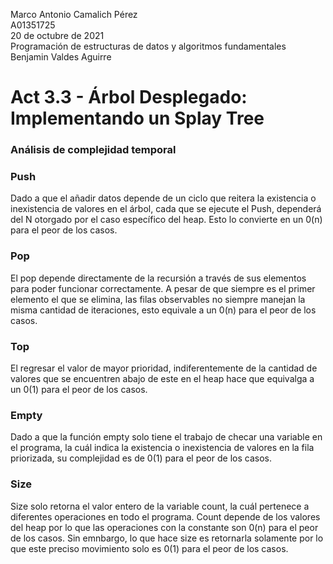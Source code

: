 Marco Antonio Camalich Pérez<br />
  A01351725<br />
  20 de octubre de 2021<br />
  Programación de estructuras de datos y algoritmos fundamentales<br />
  Benjamin Valdes Aguirre<br />
 # Act 3.3 - Árbol Desplegado: Implementando un Splay Tree<br />
   
### Análisis de complejidad temporal
### Push
Dado a que el añadir datos depende de un ciclo que reitera la existencia o inexistencia de valores en el árbol, cada que se ejecute el Push, dependerá del N otorgado por el caso específico del heap. Esto lo convierte en un 0(n) para el peor de los casos.

### Pop
El pop depende directamente de la recursión a través de sus elementos para poder funcionar correctamente. A pesar de que siempre es el primer elemento el que se elimina, las filas observables no siempre manejan la misma cantidad de iteraciones, esto equivale a un 0(n) para el peor de los casos.

### Top
El regresar el valor de mayor prioridad, indiferentemente de la cantidad de valores que se encuentren abajo de este en el heap hace que equivalga a un 0(1) para el peor de los casos.

### Empty
Dado a que la función empty solo tiene el trabajo de checar una variable en el programa, la cuál indica la existencia o inexistencia de valores en la fila priorizada, su complejidad es de 0(1) para el peor de los casos.

### Size
Size solo retorna el valor entero de la variable count, la cuál pertenece a diferentes operaciones en todo el programa. Count depende de los valores del heap por lo que las operaciones con la constante son 0(n) para el peor de los casos. Sin emnbargo, lo que hace size es retornarla solamente por lo que este preciso movimiento solo es 0(1) para el peor de los casos.
